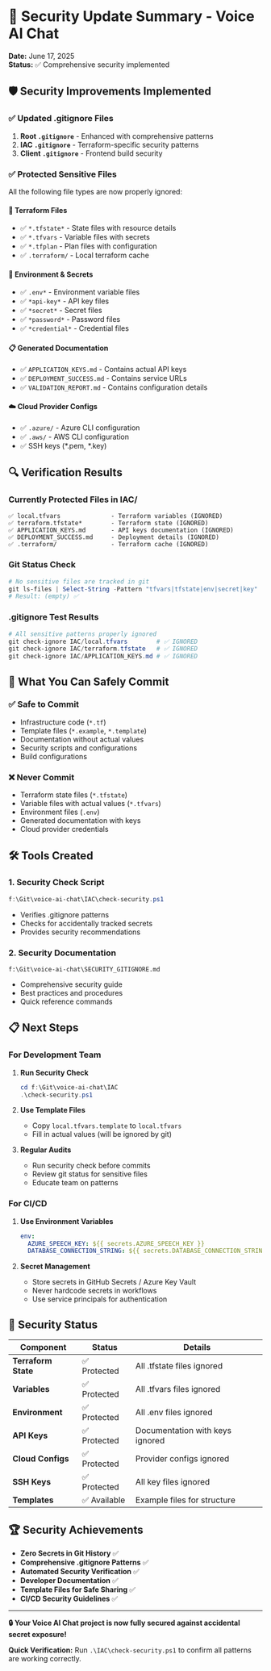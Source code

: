 # 🔐 Security Update Summary - Voice AI Chat

**Date:** June 17, 2025  
**Status:** ✅ Comprehensive security implemented

## 🛡️ Security Improvements Implemented

### ✅ **Updated .gitignore Files**

1. **Root `.gitignore`** - Enhanced with comprehensive patterns
2. **IAC `.gitignore`** - Terraform-specific security patterns
3. **Client `.gitignore`** - Frontend build security

### ✅ **Protected Sensitive Files**

All the following file types are now properly ignored:

#### 🔐 **Terraform Files**
- ✅ `*.tfstate*` - State files with resource details
- ✅ `*.tfvars` - Variable files with secrets
- ✅ `*.tfplan` - Plan files with configuration
- ✅ `.terraform/` - Local terraform cache

#### 🔑 **Environment & Secrets**
- ✅ `.env*` - Environment variable files
- ✅ `*api-key*` - API key files
- ✅ `*secret*` - Secret files
- ✅ `*password*` - Password files
- ✅ `*credential*` - Credential files

#### 📋 **Generated Documentation**
- ✅ `APPLICATION_KEYS.md` - Contains actual API keys
- ✅ `DEPLOYMENT_SUCCESS.md` - Contains service URLs
- ✅ `VALIDATION_REPORT.md` - Contains configuration details

#### ☁️ **Cloud Provider Configs**
- ✅ `.azure/` - Azure CLI configuration
- ✅ `.aws/` - AWS CLI configuration
- ✅ SSH keys (*.pem, *.key)

## 🔍 Verification Results

### Currently Protected Files in IAC/
```
✅ local.tfvars              - Terraform variables (IGNORED)
✅ terraform.tfstate*        - Terraform state (IGNORED)
✅ APPLICATION_KEYS.md       - API keys documentation (IGNORED)
✅ DEPLOYMENT_SUCCESS.md     - Deployment details (IGNORED)
✅ .terraform/               - Terraform cache (IGNORED)
```

### Git Status Check
```powershell
# No sensitive files are tracked in git
git ls-files | Select-String -Pattern "tfvars|tfstate|env|secret|key"
# Result: (empty) ✅
```

### .gitignore Test Results
```powershell
# All sensitive patterns properly ignored
git check-ignore IAC/local.tfvars        # ✅ IGNORED
git check-ignore IAC/terraform.tfstate   # ✅ IGNORED  
git check-ignore IAC/APPLICATION_KEYS.md # ✅ IGNORED
```

## 🚀 What You Can Safely Commit

### ✅ **Safe to Commit**
- Infrastructure code (`*.tf`)
- Template files (`*.example`, `*.template`)
- Documentation without actual values
- Security scripts and configurations
- Build configurations

### ❌ **Never Commit**
- Terraform state files (`*.tfstate`)
- Variable files with actual values (`*.tfvars`)
- Environment files (`.env`)
- Generated documentation with keys
- Cloud provider credentials

## 🛠️ Tools Created

### 1. **Security Check Script**
```powershell
f:\Git\voice-ai-chat\IAC\check-security.ps1
```
- Verifies .gitignore patterns
- Checks for accidentally tracked secrets
- Provides security recommendations

### 2. **Security Documentation**
```
f:\Git\voice-ai-chat\SECURITY_GITIGNORE.md
```
- Comprehensive security guide
- Best practices and procedures
- Quick reference commands

## 📋 Next Steps

### For Development Team

1. **Run Security Check**
   ```powershell
   cd f:\Git\voice-ai-chat\IAC
   .\check-security.ps1
   ```

2. **Use Template Files**
   - Copy `local.tfvars.template` to `local.tfvars`
   - Fill in actual values (will be ignored by git)

3. **Regular Audits**
   - Run security check before commits
   - Review git status for sensitive files
   - Educate team on patterns

### For CI/CD

1. **Use Environment Variables**
   ```yaml
   env:
     AZURE_SPEECH_KEY: ${{ secrets.AZURE_SPEECH_KEY }}
     DATABASE_CONNECTION_STRING: ${{ secrets.DATABASE_CONNECTION_STRING }}
   ```

2. **Secret Management**
   - Store secrets in GitHub Secrets / Azure Key Vault
   - Never hardcode secrets in workflows
   - Use service principals for authentication

## 🎯 Security Status

| Component | Status | Details |
|-----------|---------|---------|
| **Terraform State** | ✅ Protected | All .tfstate files ignored |
| **Variables** | ✅ Protected | All .tfvars files ignored |
| **Environment** | ✅ Protected | All .env files ignored |
| **API Keys** | ✅ Protected | Documentation with keys ignored |
| **Cloud Configs** | ✅ Protected | Provider configs ignored |
| **SSH Keys** | ✅ Protected | All key files ignored |
| **Templates** | ✅ Available | Example files for structure |

## 🏆 Security Achievements

- **Zero Secrets in Git History** ✅
- **Comprehensive .gitignore Patterns** ✅
- **Automated Security Verification** ✅
- **Developer Documentation** ✅
- **Template Files for Safe Sharing** ✅
- **CI/CD Security Guidelines** ✅

---

**🔒 Your Voice AI Chat project is now fully secured against accidental secret exposure!**

**Quick Verification:** Run `.\IAC\check-security.ps1` to confirm all patterns are working correctly.
